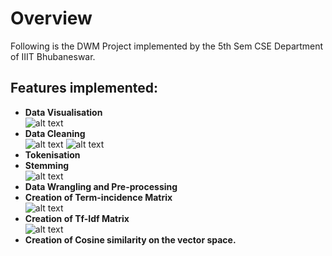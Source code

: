 # Overview
Following is the DWM Project implemented by the 5th Sem CSE Department of IIIT Bhubaneswar.

## Features implemented:

* **Data Visualisation**\
![alt text](https://github.com/hinduBale/TextAnalysisBasics/blob/master/data_vis.PNG)
* **Data Cleaning**\
![alt text](https://github.com/hinduBale/TextAnalysisBasics/blob/master/Snippets/spam1.PNG)
![alt text](https://github.com/hinduBale/TextAnalysisBasics/blob/master/Snippets/spam2.PNG)
* **Tokenisation** 
* **Stemming**\
![alt text](https://github.com/hinduBale/TextAnalysisBasics/blob/master/Snippets/stopWords.PNG)
* **Data Wrangling and Pre-processing** 
* **Creation of Term-incidence Matrix**\
![alt text](https://github.com/hinduBale/TextAnalysisBasics/blob/master/Snippets/termIncidenceMatrix.PNG)
* **Creation of Tf-Idf Matrix**\
![alt text](https://github.com/hinduBale/TextAnalysisBasics/blob/master/Snippets/tf-idfMatrix2.PNG)
* **Creation of Cosine similarity on the vector space.** 
